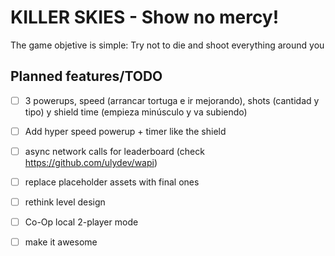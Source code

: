 # KILLER SKIES - Show no mercy!

The game objetive is simple: Try not to die and shoot everything around you

Planned features/TODO
---------------------
- [ ] 3 powerups, speed (arrancar tortuga e ir mejorando), shots (cantidad y tipo) y shield time (empieza minúsculo y va subiendo)
- [ ] Add hyper speed powerup + timer like the shield
- [ ] async network calls for leaderboard
      (check https://github.com/ulydev/wapi)
- [ ] replace placeholder assets with final ones
- [ ] rethink level design
- [ ] Co-Op local 2-player mode
- [ ] make it awesome

